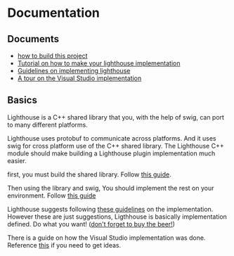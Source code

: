 # Documentation

## Documents
- [how to build this project](Building)
- [Tutorial on how to make your lighthouse implementation](Tutorial)
- [Guidelines on implementing lighthouse](GuideLines)
- [A tour on the Visual Studio implementation](Implementation)

## Basics
Lighthouse is a C++ shared library that you, with the help of swig,
can port to many different platforms.

Lighthouse uses protobuf to communicate across platforms.
And it uses swig for cross platform use of the C++ shared library.
The Lighthouse C++ module should make building a Lighthouse plugin implementation much easier.

first, you must build the shared library.
Follow [this guide](Building).

Then using the library and swig,
You should implement the rest on your environment.
Follow [this guide](Tutorial)

Lighthouse suggests following [these guidelines](GuideLines) on the implementation.
However these are just suggestions, Ligthhouse is basically implementation defined.
Do what you want! ([don't forget to buy the beer!](../BEERWARE-LICENSE))

There is a guide on how the Visual Studio implementation was done.
Reference [this](Implementation) if you need to get ideas.